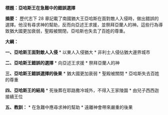 **標題：亞哈斯王在急難中的錯誤選擇**

**摘要：**
歷代志下 28 章記載了南國猶大王亞哈斯在面對敵人入侵時，做出錯誤的選擇。他沒有尋求神的幫助，反而向亞述王求援，並祭拜亞蘭人的神。這些行為導致猶大國更加衰弱，聖殿被關閉，亞哈斯也失去了百姓的尊重。

**大綱：**

**一、亞哈斯王面對敵人入侵**
    * 以東人入侵猶大
    * 非利士人侵佔猶大邊界城市

**二、亞哈斯王錯誤的選擇**
    * 向亞述王求援
    * 祭拜亞蘭人的神

**三、亞哈斯王錯誤選擇的後果**
    * 猶大國更加衰弱
    * 聖殿被關閉
    * 亞哈斯失去百姓的尊重

**四、亞哈斯王的結局**
    * 死後葬在耶路撒冷城外，不得入王家陵園
    * 由兒子西西迦接續王位

**五、教訓：**
    * 在急難中應尋求神的幫助
    * 遠離神會帶來嚴重的後果